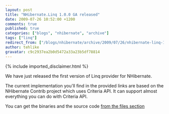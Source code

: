 ```yaml
---
layout: post
title: "NHibernate.Linq 1.0.0 GA released"
date: 2009-07-26 10:52:00 +1200
comments: true
published: true
categories: ["blogs", "nhibernate", "archive"]
tags: ["linq"]
redirect_from: ["/blogs/nhibernate/archive/2009/07/26/nhibernate-linq-1-0-ga-released.aspx"]
author: tehlike
gravatar: c9c2937ea2b0d5472a33a23b5df78814
---
```

{% include imported_disclaimer.html %}
<p>We have just released the first version of Linq provider for NHibernate.</p>
<p>The current implementation you'll find in the provided links are based on the NHibernate Contrib project which uses Criteria API. It can support almost everything you can do with Criteria API.</p>
<p>You can get the binaries and the source code <a href="http://sourceforge.net/projects/nhibernate/files/">from the files section</a></p>
<p>&nbsp;</p>
<p>&nbsp;</p>
